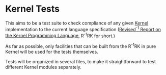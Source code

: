Kernel Tests
============

This aims to be a test suite to check compliance of any given [Kernel](http://web.cs.wpi.edu/~jshutt/kernel.html) implementation to the current language specification (<a href="ftp://ftp.cs.wpi.edu/pub/techreports/pdf/05-07.pdf">Revised<sup>-1</sup> Report on the Kernel Programming Language</a>, R<sup>-1</sup>RK for short.)

As far as possible, only facilities that can be built from the R<sup>-1</sup>RK in pure Kernel will be used for the tests themselves.

Tests will be organized in several files, to make it straightforward to test different Kernel modules separately.
